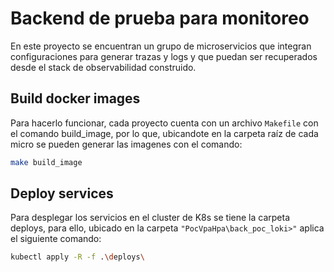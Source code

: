 # Backend de prueba para monitoreo
En este proyecto se encuentran un grupo de microservicios que integran configuraciones para generar trazas y logs y que puedan ser recuperados desde el stack de observabilidad construido.

## Build docker images
Para hacerlo funcionar, cada proyecto cuenta con un archivo `Makefile` con el comando build_image, por lo que, ubicandote en la carpeta raíz de cada micro se pueden generar las imagenes con el comando:
```bash
make build_image
```

## Deploy services
Para desplegar los servicios en el cluster de K8s se tiene la carpeta deploys, para ello, ubicado en la carpeta `"PocVpaHpa\back_poc_loki>"` aplica el siguiente comando:
```bash
kubectl apply -R -f .\deploys\
```
